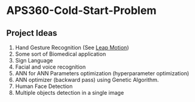 # APS360-Cold-Start-Problem

## Project Ideas

1. Hand Gesture Recognition (See [Leap Motion](https://www.ultraleap.com/))
2. Some sort of Biomedical application
3. Sign Language
4. Facial and voice recognition
5. ANN for ANN Parameters optimization (hyperparameter optimization)
6. ANN optimizer (backward pass) using Genetic Algorithm.
7. Human Face Detection
8. Multiple objects detection in a single image
